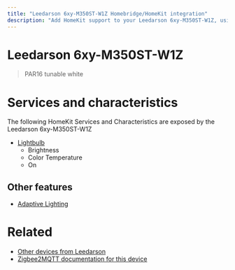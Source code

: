 ```yaml
---
title: "Leedarson 6xy-M350ST-W1Z Homebridge/HomeKit integration"
description: "Add HomeKit support to your Leedarson 6xy-M350ST-W1Z, using Homebridge, Zigbee2MQTT and homebridge-z2m."
---
```

<!---
This file has been GENERATED using src/docgen/docgen.ts
DO NOT EDIT THIS FILE MANUALLY!
-->
# Leedarson 6xy-M350ST-W1Z
> PAR16 tunable white


# Services and characteristics
The following HomeKit Services and Characteristics are exposed by
the Leedarson 6xy-M350ST-W1Z

* [Lightbulb](../../light.md)
  * Brightness
  * Color Temperature
  * On

## Other features
* [Adaptive Lighting](../../light.md)

# Related
* [Other devices from Leedarson](../index.md#leedarson)
* [Zigbee2MQTT documentation for this device](https://www.zigbee2mqtt.io/devices/6xy-M350ST-W1Z.html)